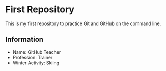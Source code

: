 # First Repository

This is my first repository to practice Git and GitHub on the command line.

## Information
- Name: GitHub Teacher
- Profession: Trainer
- Winter Activity: Skiing
